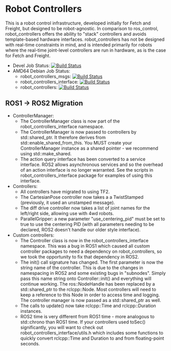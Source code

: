 # Robot Controllers

This is a robot control infrastructure, developed initially for Fetch and Freight, but
designed to be robot-agnostic. In comparison to ros_control, robot_controllers offers
the ability to "stack" controllers and avoids template-based hardware interfaces.
robot_controllers has not be designed with real-time constraints in mind, and is intended
primarily for robots where the real-time joint-level controllers are run in hardware,
as is the case for Fetch and Freight.

 * Devel Job Status: [![Build Status](https://build.ros2.org/buildStatus/icon?job=Fdev__robot_controllers__ubuntu_focal_amd64)](https://build.ros2.org/job/Fdev__robot_controllers__ubuntu_focal_amd64/)
 * AMD64 Debian Job Status:
   * robot_controllers_msgs: [![Build Status](https://build.ros2.org/buildStatus/icon?job=Fbin_uF64__robot_controllers_msgs__ubuntu_focal_amd64__binary)](https://build.ros2.org/job/Fbin_uF64__robot_controllers_msgs__ubuntu_focal_amd64__binary/)
   * robot_controllers_interface: [![Build Status](https://build.ros2.org/buildStatus/icon?job=Fbin_uF64__robot_controllers_interface__ubuntu_focal_amd64__binary)](https://build.ros2.org/job/Fbin_uF64__robot_controllers_interface__ubuntu_focal_amd64__binary/)
   * robot_controllers: [![Build Status](https://build.ros2.org/buildStatus/icon?job=Fbin_uF64__robot_controllers__ubuntu_focal_amd64__binary)](https://build.ros2.org/job/Fbin_uF64__robot_controllers__ubuntu_focal_amd64__binary/)

## ROS1 -> ROS2 Migration

 * ControllerManager:
   * The ControllerManager class is now part of the robot_controllers_interface namespace.
   * The ControllerManager is now passed to controllers by std::shared_ptr. It therefore derives
     from std::enable_shared_from_this. You MUST create your ControllerManager instance as a
     shared pointer - we recommend using std::make_shared.
   * The action query interface has been converted to a service interface. ROS2 allows asynchronous
     services and so the overhead of an action interface is no longer warranted. See the scripts
     in robot_controllers_interface package for examples of using this interface.
 * Controllers:
   * All controllers have migrated to using TF2.
   * The CartesianPose controller now takes a a TwistStamped (previously, it used an unstamped
     message).
   * The diff drive controller now takes a list of joint names for the left/right side, allowing
     use with 4wd robots.
   * ParallelGripper: a new parameter "use_centering_pid" must be set to true to use the centering
     PID (with all parameters needing to be declared, ROS2 doesn't handle our older style
     interface).
 * Custom controllers:
   * The Controller class is now in the robot_controllers_interface namespace. This was a bug in
     ROS1 which caused all custom controller packages to need a dependency on robot_controllers,
     so we took the opportunity to fix that dependency in ROS2.
   * The init() call signature has changed. The first parameter is now the string name of the
     controller. This is due to the changes in namespacing in ROS2 and some existing bugs in
     "subnodes". Simply pass this name string onto Controller::init() and everything will continue
     working. The ros::NodeHandle has been replaced by a std::shared_ptr to the rclcpp::Node. Most
     controllers will need to keep a reference to this Node in order to access time and logging.
     The controller manager is now passed as a std::shared_ptr as well.
   * The calls to update() now take rclcpp::Time and rclcpp::Duration instances.
   * ROS2 time is very different from ROS1 time - more analogous to std::chrono than ROS1 time.
     If your controllers used toSec() significantly, you will want to check out
     robot_controllers_interface/utils.h which includes some functions to quickly convert
     rclcpp::Time and Duration to and from floating-point seconds.
